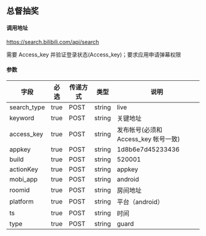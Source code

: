 ## 总督抽奖

#### 调用地址

https://search.bilibili.com/api/search

需要 Access_key 并验证登录状态(Access_key)；要求应用申请弹幕权限

#### 参数

|字段|必选|传递方式|类型|说明|
|----|----|--------|----|----|
|search_type|true|POST|string|live|
|keyword|true|POST|string|关键地址|
|access_key|true|POST|string|发布帐号(必须和 Access_key 帐号一致)|
|appkey|true|POST|string|1d8b6e7d45233436|
|build|true|POST|string|520001|
|actionKey|true|POST|string|appkey|
|mobi_app|true|POST|string|android|
|roomid|true|POST|string|房间地址|
|platform|true|POST|string|平台（android）|
|ts|true|POST|string|时间|
|type|true|POST|string|guard|
